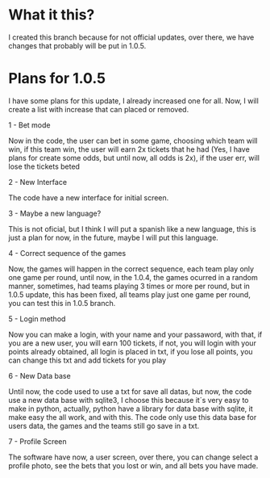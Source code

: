 # What it this?
I created this branch because for not official updates, over there, we have changes that probably will be put in 1.0.5.

# Plans for 1.0.5
I have some plans for this update, I already increased one for all. Now, I will create a list with increase that can placed or removed.

1 - Bet mode

Now in the code, the user can bet in some game, choosing which team will win, if this team win, the user will earn 2x tickets that he had (Yes, I have plans for create some odds, but until now, all odds is 2x), if the user err, will lose the tickets beted

2 - New Interface

The code have a new interface for initial screen.

3 - Maybe a new language?

This is not oficial, but I think I will put a spanish like a new language, this is just a plan for now, in the future, maybe I will put this language.

4 - Correct sequence of the games

Now, the games will happen in the correct sequence, each team play only one game per round, until now, in the 1.0.4, the games ocurred in a random manner, sometimes, had teams playing 3 times or more per round, but in 1.0.5 update, this has been fixed, all teams play just one game per round, you can test this in 1.0.5 branch.

5 - Login method

Now you can make a login, with your name and your passaword, with that, if you are a new user, you will earn 100 tickets, if not, you will login with your points already obtained, all login is placed in txt, if you lose all points, you can change this txt and add tickets for you play

6 - New Data base

Until now, the code used to use a txt for save all datas, but now, the code use a new data base with sqlite3, I choose this because it´s very easy to make in python, actually, python have a library for data base with sqlite, it make easy the all work, and with this.
The code only use this data base for users data, the games and the teams still go save in a txt.

7 - Profile Screen

The software have now, a user screen, over there, you can change select a profile photo, see the bets that you lost or win, and all bets you have made.
